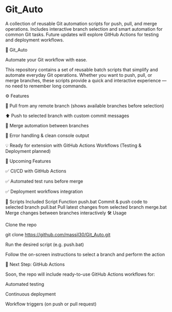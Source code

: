 # Git_Auto
A collection of reusable Git automation scripts for push, pull, and merge operations. Includes interactive branch selection and smart automation for common Git tasks. Future updates will explore GitHub Actions for testing and deployment workflows.


🚀 Git_Auto

Automate your Git workflow with ease.

This repository contains a set of reusable batch scripts that simplify and automate everyday Git operations. Whether you want to push, pull, or merge branches, these scripts provide a quick and interactive experience — no need to remember long commands.

⚙️ Features

🔁 Pull from any remote branch (shows available branches before selection)

⬆️ Push to selected branch with custom commit messages

🔀 Merge automation between branches

🧠 Error handling & clean console output

💡 Ready for extension with GitHub Actions Workflows (Testing & Deployment planned)

🧩 Upcoming Features

✅ CI/CD with GitHub Actions

✅ Automated test runs before merge

✅ Deployment workflows integration

📂 Scripts Included
Script	Function
push.bat	Commit & push code to selected branch
pull.bat	Pull latest changes from selected branch
merge.bat	Merge changes between branches interactively
🛠️ Usage

Clone the repo

git clone https://github.com/massil30/Git_Auto.git


Run the desired script (e.g. push.bat)

Follow the on-screen instructions to select a branch and perform the action

🤖 Next Step: GitHub Actions

Soon, the repo will include ready-to-use GitHub Actions workflows for:

Automated testing

Continuous deployment

Workflow triggers (on push or pull request)
